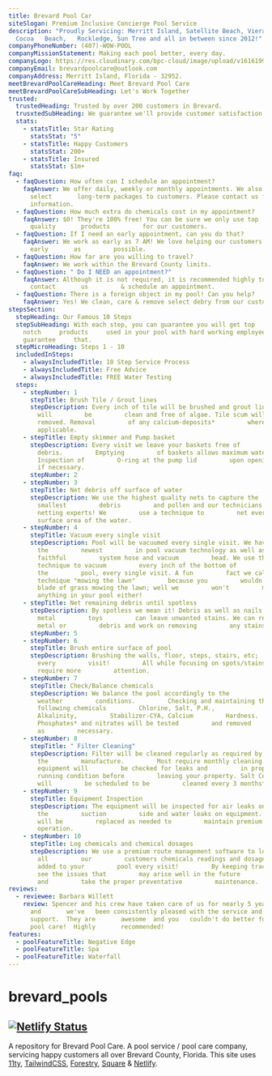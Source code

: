 ```yaml
---
title: Brevard Pool Car
siteSlogan: Premium Inclusive Concierge Pool Service
description: "Proudly Servicing: Merritt Island, Satellite Beach, Viera,
  Cocoa   Beach,   Rockledge, Sun Tree and all in between since 2012!"
companyPhoneNumber: (407)-WOW-POOL
companyMissionStatement: Making each pool better, every day.
companyLogo: https://res.cloudinary.com/bpc-cloud/image/upload/v1616199932/images/logo_jr9gmt.png
companyEmail: brevardpoolcare@outlook.com
companyAddress: Merritt Island, Florida - 32952.
meetBrevardPoolCareHeading: Meet Brevard Pool Care
meetBrevardPoolCareSubHeading: Let's Work Together
trusted:
  trustedHeading: Trusted by over 200 customers in Brevard.
  trusxtedSubHeading: We guarantee we'll provide customer satisfaction!
  stats:
    - statsTitle: Star Rating
      statsStat: "5"
    - statsTitle: Happy Customers
      statsStat: 200+
    - statsTitle: Insured
      statsStat: $1m+
faq:
  - faqQuestion: How often can I schedule an appointment?
    faqAnswer: We offer daily, weekly or monthly appointments. We also offer
      select       long-term packages to customers. Please contact us for more
      information.
  - faqQuestion: How much extra do chemicals cost in my appointment?
    faqAnswer: $0! They're 100% free! You can be sure we only use top
      quality       products         for our customers.
  - faqQuestion: If I need an early appointment, can you do that?
    faqAnswer: We work as early as 7 AM! We love helping our customers as
      early       as         possible.
  - faqQuestion: How far are you willing to travel?
    faqAnswer: We work within the Brevard County limits.
  - faqQuestion: " Do I NEED an appointment?"
    faqAnswer: Although it is not required, it is recommended highly to
      contact       us         & schedule an appointment.
  - faqQuestion: There is a foreign object in my pool! Can you help?
    faqAnswer: Yes! We clean, care & remove select debry from our customer's pools!
stepsSection:
  stepHeading: Our Famous 10 Steps
  stepSubHeading: With each step, you can guarantee you will get top
    notch     products     used in your pool with hard working employees. We
    guarantee     that.
  stepMicroHeading: Steps 1 - 10
  includedInSteps:
    - alwaysIncludedTitle: 10 Step Service Process
    - alwaysIncludedTitle: Free Advice
    - alwaysIncludedTitle: FREE Water Testing
  steps:
    - stepNumber: 1
      stepTitle: Brush Tile / Grout lines
      stepDescription: Every inch of tile will be brushed and grout lines
        will         be         clean and free of algae. Tile scum will be
        removed. Removal         of any calcium-deposits*         where
        applicable.
    - stepTitle: Empty skimmer and Pump basket
      stepDescription: Every visit we leave your baskets free of
        debris.         Emptying         of baskets allows maximum water flow.
        Inspection of         O-ring at the pump lid         upon opening, lube
        if necessary.
      stepNumber: 2
    - stepNumber: 3
      stepTitle: Net debris off surface of water
      stepDescription: We use the highest quality nets to capture the
        smallest         debris         and pollen and our technicians are
        netting experts! We         use a technique to         net every inch of
        surface area of the water.
    - stepNumber: 4
      stepTitle: Vacuum every single visit
      stepDescription: Pool will be vacuumed every single visit. We have
        the         newest         in pool vacuum technology as well as the old
        faithful         system hose and vacuum         head. We use the same
        technique to vacuum         every inch of the bottom of
        the         pool, every single visit. A fun         fact we call this
        technique "mowing the lawn"         because you         wouldn't miss a
        blade of grass mowing the lawn; well we         won't         miss
        anything in your pool either!
    - stepTitle: Net remaining debris until spotless
      stepDescription: By spotless we mean it! Debris as well as nails or
        metal         toys         can leave unwanted stains. We can remove the
        metal or         debris and work on removing         any stains*.
      stepNumber: 5
    - stepNumber: 6
      stepTitle: Brush entire surface of pool
      stepDescription: Brushing the walls, floor, steps, stairs, etc;
        every         visit!         All while focusing on spots/stains that
        require more         attention.
    - stepNumber: 7
      stepTitle: Check/Balance chemicals
      stepDescription: We balance the pool accordingly to the
        weather         conditions.         Checking and maintaining the
        following chemicals         Chlorine, Salt, P.H.,
        Alkalinity,         Stabilizer-CYA, Calcium         Hardness.
        Phosphates* and nitrates will be tested         and removed
        as         necessary.
    - stepNumber: 8
      stepTitle: " Filter Cleaning"
      stepDescription: Filter will be cleaned regularly as required by
        the         manufacture.         Most require monthly cleaning. The
        equipment will         be checked for leaks and         in proper
        running condition before         leaving your property. Salt Cells
        will         be scheduled to be         cleaned every 3 months*.
    - stepNumber: 9
      stepTitle: Equipment Inspection
      stepDescription: The equipment will be inspected for air leaks on
        the         suction         side and water leaks on equipment. Equipment
        will be         replaced as needed to         maintain premium
        operation.
    - stepNumber: 10
      stepTitle: Log chemicals and chemical dosages
      stepDescription: We use a premium route management software to log
        all         our         customers chemicals readings and dosages we
        added to your         pool every visit!         By keeping track we can
        see the issues that         may arise well in the future
        and         take the proper preventative         maintenance.
reviews:
  - reviewee: Barbara Willett
    review: Spencer and his crew have taken care of us for nearly 5 years
      and       we've   been consistently pleased with the service and
      support.  They are       awesome  and you   couldn't do better for your
      pool care!  Highly       recommended!
features:
  - poolFeatureTitle: Negative Edge
  - poolFeatureTitle: Spa
  - poolFeatureTitle: Waterfall
---
```

# brevard_pools
[![Netlify Status](https://api.netlify.com/api/v1/badges/a33b35e7-0b9d-431a-bb71-8ee8504c4960/deploy-status)](https://app.netlify.com/sites/brevard-pool-care/deploys)
----
A repository for Brevard Pool Care. A pool service / pool care company, servicing happy customers all over Brevard County, Florida. This site uses [11ty](https://11ty.dev), [TailwindCSS](https://tailwindcss.com), [Forestry](https://forestry.io), [Square](https://squareup.com) & [Netlify](https://netlify.com).
